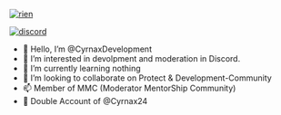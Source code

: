 <a href=""><img src="https://discord.c99.nl/widget/theme-3/629410780584083456.png" alt="rien"/></a>

[![discord](https://discord.com/api/guilds/670988997560107016/widget.png)](https://discord.gg/AaucX7B6xB)

- 👋 Hello, I’m @CyrnaxDevelopment
- 👀 I’m interested in devolpment and moderation in Discord.
- 🌱 I’m currently learning nothing
- 💞️ I’m looking to collaborate on Protect & Development-Community
- 📫 Member of MMC (Moderator MentorShip Community)
- 👀 Double Account of @Cyrnax24
